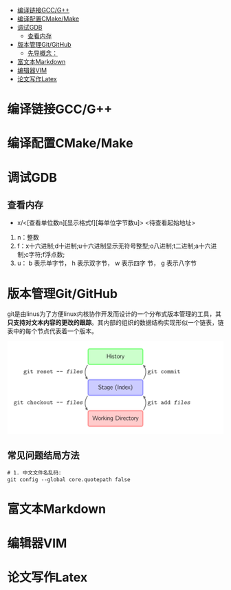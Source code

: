 
<!-- vim-markdown-toc GFM -->

+ [编译链接GCC/G++](#编译链接gccg)
+ [编译配置CMake/Make](#编译配置cmakemake)
+ [调试GDB](#调试gdb)
    * [查看内存](#查看内存)
+ [版本管理Git/GitHub](#版本管理gitgithub)
    * [先导概念：](#先导概念)
+ [富文本Markdown](#富文本markdown)
+ [编辑器VIM](#编辑器vim)
+ [论文写作Latex](#论文写作latex)

<!-- vim-markdown-toc -->
# 编译链接GCC/G++
# 编译配置CMake/Make
# 调试GDB

## 查看内存

+ x/<\[查看单位数n\]\[显示格式f\]\[每单位字节数u\]> <待查看起始地址>

1. n：整数
2. f：x十六进制;d十进制;u十六进制显示无符号整型;o八进制;t二进制;a十六进制;c字符;f浮点数;
3. u： b 表示单字节， h 表示双字节， w 表示四字 节， g 表示八字节

# 版本管理Git/GitHub
git是由linus为了方便linux内核协作开发而设计的一个分布式版本管理的工具，其**只支持对文本内容的更改的跟踪**。其内部的组织的数据结构实现形似一个链表，链表中的每个节点代表着一个版本。

![git的三个区域](img/Tool/base.svg)

## 常见问题结局方法
```shell
# 1. 中文文件名乱码:
git config --global core.quotepath false
```
# 富文本Markdown
# 编辑器VIM
# 论文写作Latex
